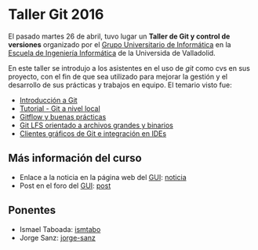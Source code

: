 # Taller Git 2016

El pasado martes 26 de abril, tuvo lugar un **Taller de Git y control de versiones** organizado por el [Grupo Universitario de Informática](https://www.gui.uva.es/) en la [Escuela de Ingeniería Informática](https://www.inf.uva.es/) de la Universida de Valladolid.

En este taller se introdujo a los asistentes en el uso de _git_ como cvs en sus proyecto, con el fin de que sea utilizado para mejorar la gestión y el desarrollo de sus prácticas y trabajos en equipo. El temario visto fue:

- [Introducción a Git](https://github.com/guiuva/taller-git-16/blob/master/git-introduccion.pdf)
- [Tutorial - Git a nivel local](https://github.com/guiuva/taller-git-16/blob/master/git-tutorial.md)
- [Gitflow y buenas prácticas](https://github.com/guiuva/taller-git-16/blob/master/git-talk-uva-gitflow-buenas-practicas.pdf)
- [Git LFS orientado a archivos grandes y binarios](https://github.com/guiuva/taller-git-16/tree/master/Git%20LFS%20%26%20GUI-IDE's%20clients)
- [Clientes gráficos de Git e integración en IDEs](https://github.com/guiuva/taller-git-16/tree/master/Git%20LFS%20%26%20GUI-IDE's%20clients)

Más información del curso
----
- Enlace a la noticia en la página web del [GUI](https://www.gui.uva.es/): [noticia](https://www.gui.uva.es/taller-git/)
- Post en el foro del [GUI](https://foro.gui.uva.es/): [post](https://foro.gui.uva.es/t/charla-de-git-sistema-de-control-de-versiones/930)

Ponentes
----
- Ismael Taboada: [ismtabo](http://github.com/ismtabo)
- Jorge Sanz: [jorge-sanz](https://github.com/jorge-sanz)
